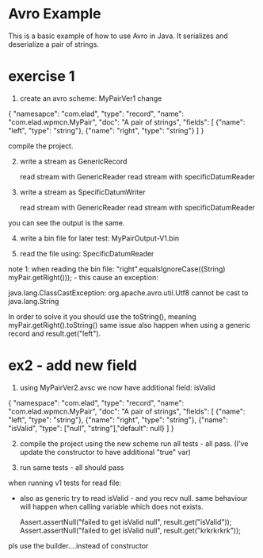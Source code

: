 Avro Example
============
This is a basic example of how to use Avro in Java. It serializes and deserialize a pair
 of strings.

exercise 1
==========
1. create an avro scheme: MyPairVer1
   change 

{
    "namesapce": "com.elad",
    "type": "record",
    "name": "com.elad.wpmcn.MyPair",
    "doc": "A pair of strings",
    "fields": [
        {"name": "left", "type": "string"},
        {"name": "right", "type": "string"}
    ]
}

compile the project.


2. write a stream as GenericRecord
  
   read stream with GenericReader
   read stream with specificDatumReader
      
3. write a stream as SpecificDatumWriter
     
   read stream with GenericReader
   read stream with specificDatumReader

you can see the output is the same.

4. write a bin file for later test: MyPairOutput-V1.bin

5. read the file using: SpecificDatumReader

note 1:
when reading the bin file:
        "right".equalsIgnoreCase((String) myPair.getRight())); - this cause an exception:

java.lang.ClassCastException: org.apache.avro.util.Utf8 cannot be cast to java.lang.String

In order to solve it you should use the toString(), meaning myPair.getRight().toString()
same issue also happen when using a generic record and result.get("left").

ex2 - add new field
===================
1. using MyPairVer2.avsc we now have additional field: isValid

{
    "namespace": "com.elad",
    "type": "record",
    "name": "com.elad.wpmcn.MyPair",
    "doc": "A pair of strings",
    "fields": [
        {"name": "left", "type": "string"},
        {"name": "right", "type": "string"},
        {"name": "isValid", "type": ["null", "string"],"default": null}
    ]
}

2. compile the project using the new scheme
run all tests - all pass.
(I've update the constructor to have additional "true" var)

3. run same tests - all should pass

when running v1 tests for read file:
 - also as generic try to read isValid - and you recv null.
   same behaviour will happen when calling variable which does not exists.
   
   Assert.assertNull("failed to get isValid null", result.get("isValid"));
   Assert.assertNull("failed to get isValid null", result.get("krkrkrkrk"));

pls use the builder....instead of constructor
